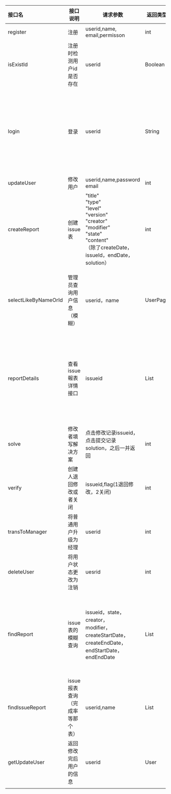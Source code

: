 | 接口名               | 接口说明                        | 请求参数                                                     | 返回类型              | 返回参数                                                     |
| :------------------- | ------------------------------- | ------------------------------------------------------------ | --------------------- | ------------------------------------------------------------ |
| register             | 注册                            | userid,name,<br />email,permisson                            | int                   | **1**：注册成功<br />**0**：注册失败                         |
| isExistId            | 注册时检测用户id是否存在        | userid                                                       | Boolean               | **true** ：用户id已存在<br />**flase**：用户id不存在，可以注册 |
| login                | 登录                            | userid                                                       | String                | **{name,permisson，flag}** : 登录成功<br />返回所有的用户姓名和权限<br />**flag**：<br />**0**：用户不存在<br />**-1**：密码不正确<br />**2**：用户为注销状态<br />**permisson**：<br />（**1：普通用户 2：经理 3：Admin**） |
| updateUser           | 修改用户                        | userid,name,password<br />email                              | int                   | **1**:   修改成功<br />**0**：修改失败                       |
| createReport         | 创建issue表                     | "title" <br/>    "type"<br/>    "level"<br/>    "version"<br/>    "creator" <br/>    "modifier"<br/>    "state" <br/>    "content"<br/>（除了createDate，<br />issueId，endDate，solution） | int                   | **1**：提交成功<br />**0**：提交失败                         |
| selectLikeByNameOrId | 管理员查询用户信息（模糊）      | userid，name                                                 | UserPage              | {<br/>            "email": ,<br/>            "identity": {<br/>                "position": },<br/>            "name",<br/>            "password": ,<br/>            "signup": ,<br/>            "userid": ,<br/>            "userstate":<br/>        } |
| reportDetails        | 查看issue報表详情接口           | issueid                                                      | List                  | "id": ,<br/>        "issueid": ,<br/>        "title": ,<br/>        "type": ,<br/>        "level": ,<br/>        "version": ,<br/>        "creator": ,<br/>        "createdate": ,<br/>        "modifier": ,<br/>        "state": ,<br/>        "plandate": ,<br/>        "enddate": ,<br/>        "content": ,<br/>        "solution":, |
| solve                | 修改者填写解决方案              | 点击修改记录issueid，点击提交记录solution，之后一并返回      | int                   | **1**：提交成功<br />**0**：提交失败                         |
| verify               | 创建人退回修改或者关闭          | issueid,flag(1退回修改，2关闭)                               | int                   | **1**：操作成功<br />**0**：操作失败                         |
| transToManager       | 将普通用户升级为经理            | userid                                                       | int                   | **1**：操作成功<br />**0**：操作失败                         |
| deleteUser           | 将用户状态更改为注销            | uesrid                                                       | int                   | **1**：操作成功<br />**0**：操作失败                         |
| findReport           | issue表的模糊查询               | issueid，state，creator，<br />modifier，createStartDate，<br />createEndDate，<br />endStartDate，<br />endEndDate | List<ReportWithBLOBs> | {<br/>        "id": <br/>        "issueid": <br/>        "title": ,<br/>        "creator": ,<br/>        "createdate": ,<br/>        "modifier": ,<br/>         "plandate": ,<br/>        "enddate": <br/>        "issuestate": {<br/>            <br/>            "detail": "        },<br/>          } |
| findIssueReport      | issue报表查询（完成率等那个表） | userid,name                                                  | List<IssueReport>     | {<br/>        "rateString": ,<br/>        "createNum": ,<br/>        "finishNum": ,<br/>        "modifiNum": ,<br/>        "name": ,<br/>        "userid": <br/>    } |
| getUpdateUser        | 返回修改完后用户的信息          | userid                                                       | User                  | {<br/>    "id": 1,<br/>    "userid": <br/>    "name": ,<br/>    "email":     "password": } |
|                      |                                 |                                                              |                       |                                                              |


